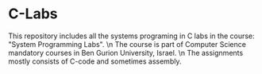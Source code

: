 # C-Labs
This repository includes all the systems programing in C labs in the course: "System Programming Labs".
\n
The course is part of Computer Science mandatory courses in Ben Gurion University, Israel.
\n
The assignments mostly consists of C-code and sometimes assembly.

